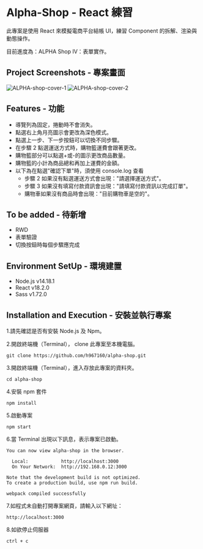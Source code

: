 # Alpha-Shop - React 練習

此專案是使用 React 來模擬電商平台結帳 UI，練習 Component 的拆解、渲染與動態操作。

目前進度為：ALPHA Shop IV：表單實作。

## Project Screenshots - 專案畫面

![ALPHA-shop-cover-1](https://github.com/h967160/alpha-shop/assets/152831113/ed279d53-2e1b-4518-8dba-a4a61248202e)
![ALPHA-shop-cover-2](https://github.com/h967160/alpha-shop/assets/152831113/e09cc4d9-1114-40a1-89c9-34b64004b57a)

## Features - 功能

- 導覽列為固定，捲動時不會消失。
- 點選右上角月亮圖示會更改為深色模式。
- 點選上一步、下一步按鈕可以切換不同步驟。
- 在步驟 2 點選運送方式時，購物籃運費會跟著更改。
- 購物籃部分可以點選+或-的圖示更改商品數量。
- 購物籃的小計為商品總和再加上運費的金額。
- 以下為在點選"確認下單"時，須使用 console.log 查看
  - 步驟 2 如果沒有點選運送方式會出現："請選擇運送方式"。
  - 步驟 3 如果沒有填寫付款資訊會出現："請填寫付款資訊以完成訂單"。
  - 購物車如果沒有商品時會出現："目前購物車是空的"。

## To be added - 待新增

- RWD
- 表單驗證
- 切換按鈕時每個步驟應完成

## Environment SetUp - 環境建置

- Node.js v14.18.1
- React v18.2.0
- Sass v1.72.0

## Installation and Execution - 安裝並執行專案

1.請先確認是否有安裝 Node.js 及 Npm。

2.開啟終端機（Terminal）， clone 此專案至本機電腦。

```
git clone https://github.com/h967160/alpha-shop.git
```

3.開啟終端機（Terminal），進入存放此專案的資料夾。

```
cd alpha-shop
```

4.安裝 npm 套件

```
npm install
```

5.啟動專案

```
npm start
```

6.當 Terminal 出現以下訊息，表示專案已啟動。

```
You can now view alpha-shop in the browser.

  Local:            http://localhost:3000
  On Your Network:  http://192.168.0.12:3000

Note that the development build is not optimized.
To create a production build, use npm run build.

webpack compiled successfully
```

7.如程式未自動打開專案網頁，請輸入以下網址：

```
http://localhost:3000
```

8.如欲停止伺服器

```
ctrl + c
```
